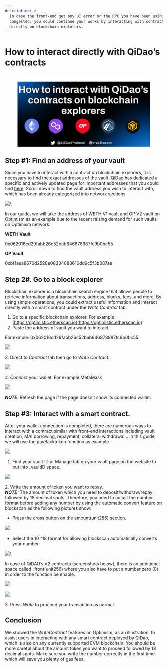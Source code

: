 ```yaml
---
description: >-
  In case the front-end get any UI error or the RPC you have been using become
  congested, you could continue your works by interacting with contracts
  directly on blockchain explorers.
---
```


# How to interact directly with QiDao’s contracts

<figure><img src="../.gitbook/assets/Frame 3(3).png" alt=""><figcaption></figcaption></figure>

## Step #1: Find an address of your vault

Since you have to interact with a contract on blockchain explorers, it is necessary to find the exact addresses of the vault. QiDao has dedicated a specific and actively updated page for important addresses that you could find [here](https://docs.mai.finance/functions/smart-contract-addresses). Scroll down to find the vault address you wish to interact with, which has been already categorized into network sections.&#x20;

![](https://lh4.googleusercontent.com/WP5i\_AzGolnjMaulNuBMI6fU-nlpJx6-mr6PKm2vM5y43i3Uvi27E5Qo9Ny0WuM6qiZPCwtR7TtvhPkecuyStX924vqIh9OPkVy4QA8ZsoQgBBR4ukBHJvxh-fQ1dN7CS0yKY6gSJ-Vz-xYdqfJta3vN0di7wRpUi\_tCTucqa6B5vfhD8hplLR70vcjwpcVUuNuBPbLPLg)\


In our guide, we will take the address of WETH V1 vault and OP V2 vault on Optimism as an example due to the recent raising demand for such vaults on Optimism network.&#x20;

**WETH Vault**

0x062016cd29fabb26c52bab646878987fc9b0bc55

**OP Vault**

0xbf1aea8670d2528e08334083616dd9c5f3b087ae

## Step 2#. Go to a block explorer

Blockchain explorer is a blockchain search engine that allows people to retrieve information about transactions, address, blocks, fees, and more. By using simple operations, you could extract useful information and interact directly with a smart contract under the _Write Contract_ tab.&#x20;

1. Go to a specific blockchain explorer. For example [https://optimistic.etherscan.io](https://optimistic.etherscan.io)
2. Paste the address of vault you want to interact.&#x20;

For exmple: 0x062016cd29fabb26c52bab646878987fc9b0bc55

![](https://lh3.googleusercontent.com/qEKIEWexE2rcj\_Wv1NYEeKYXW70oA3uAII-vjAxkzRDF62Zle5Aqbem99RxgjpkESlLGMbl3U7pHX-FE-zXi53gbEwGjmmzk3Nf8E6icUK\_qWZnsmGps1XVgPdJJmrgI3Bw\_wq1a3O6pWyDJ5G-cxAs94ebt\_r0Oxyv7k5dPJk2m9Ht84x6WXTqBMo-Q81XHPOLJ1MtNuQ)

3\.  Direct to _Contract_ tab then go to _Write Contract._

![](https://lh3.googleusercontent.com/m0GqF-tQNjhoA9yRxcpbDKInq9jWutcJMvY1cYSO4BTNzuiahP-4268XRqxXtZoWkWjU1rfKyx3aDWHYhfxpINlIvlwahoqDM7DseG0\_Wck2yo8\_aTyi-D2czYJgt-v3bi0bETpDdcvby3SpoAa4wEk0RD06ze39pt\_ILwok6ugFe0kxJ9iT8K3aIYw78H2Lv4KieII0nA)

_4.  Connect_ your wallet. For example MetaMask

![](https://lh5.googleusercontent.com/GvgFrgPGIzJ\_r64Y1PXN9IvyhEEb-bPrlNT38SJxGGtym\_WDmjYwKqg3twrIsdtUKDdCUY7-SExjTlJPCu-mBt45\_t6iWTUUVK0I5iCl1vAtpQ67rV1dEeVV6CA95j-HRDiZ\_OTdL-VsyeyHizUyhtp2OATV8QNT5V3RreN2vz0siLl3mQ1FL8cNSozOj5OiUKgDxIIX4g)

_**NOTE**_: Refresh the page if the page doesn’t show its connected wallet.

## Step #3: Interact with a smart contract.

After your wallet connection is completed, there are numerous ways to interact with a contract similar with front-end interactions including vault creation, MAI borrowing, repayment, collateral withdrawal… In this guide, we will use the payBacktoken function as example.

![](https://lh4.googleusercontent.com/A5WAF-9yNuOQh6KfumdSzKhk78puR8ixOppriAEpY31BpX\_ZEVOrW9YGH56TSOJ-jCuUCG14Yfh-CtZ3Z3fViqGc0AnAeD04tS69W90juS5nbRE0bpV8aGdJnDupW81JQmwenPIBlPwXv0EIXJg3yEkpbMLLia9Me17Rb\_X2U\_88VS6ecTNHCZ6Yjdyz5JvDYRs5xUSNNA)

1. Find your vault ID at Manage tab on your vault page on the website to put into \_vaultID space.

![](https://lh4.googleusercontent.com/HXENd4eDyk1wXyGtbVFt9\_BKVVl5FNEuy4v-l\_Q7opn\_Z4\_TcvvS4JfYw0S2zphpNZFEOsQUTPax7WFyEAYYavQydhlEbgPmd8xWU591pKOFy1T1Cimng9-Y248kGCQjNVqyU3vQWDzm2-9K8cu\_Sgi5WWI8sg88TAJ37WoCBq8wQKWIsT-BOrjVd-PRC\_hPEjp0W4E3Tw)

2\.  Write the amount of token you want to repay.\
_**NOTE:**_ The amount of token which you need to deposit/withdraw/repay followed by 18 decimal spots. Therefore, you need to adjust the number format before adding any number by using the automatic convert feature on blockscan as the following pictures show:

* Press the cross button on the amount(unit256) section.

![](https://lh5.googleusercontent.com/jDOZq9rwhAf2JIrvG5TF18wNaA1TlJEXafW033PTq6zVvMBaNEXHKGyvNqB55TH8eZ7KmBZXMm3UDLjEt\_OUeg\_SgHdbjejiNLriPRu9nkfHVmfAZRg4iw\_VlrIhvwoiDubyO3VtE-vALdYMNB8MQq40uFYi25yaZHkNyPbg\_nnXrCKLwUSM\_R9TpT0U1wYf)

* Select the 10 ^18  format for allowing blockscan automatically converts your number.&#x20;

![](https://lh3.googleusercontent.com/AHAwdT9nDNx-3RIwzJlGQqLJ9NF9VhrW2pbHcoVIPchvKLvUa6CS3NFlkhWuF0l\_9ux0MHVcA31HLAUDoD2l-s\_Kfycw17Hk4zk8d6ORTN1ff8KVcyH5Rjmeqv-DqABvwWOzWdpGiqK97asRpdc9dj-wJENcfasA-n6U-LOxXMKedUY7sfbvLcU63C6pc9Qb)\


In case of QiDAO’s V2 contracts (screenshots below), there is an additional space called \_front(unit256) where you also have to put a number zero (0) in order to the function be enable.

![](https://lh5.googleusercontent.com/J9erStzzUEm8Aa22EIu7IkG71HjNx-rXnwUV5aSyaHPwyFJl4FRvtsDDyVoW8FiXzt0acG\_Fgr1GPvfFjcuWnXq8numno05OJVUkFw09UkfW3eZ0ukao29gWmtSaAldcvnVi9Gk2loHOIeDQ8uDHmldPej6q9i5jmvctV3TCUAyhcgm-WoBuhCMg2Mjnu7LI)&#x20;

![](https://lh3.googleusercontent.com/Z7dZCgoAZeG8\_uxj4EqORhA0wzIqHFk7rtkLKn7P44lJeJOEWQEFjpjnPLGHJLfLSy2RWw2KH3PvfWchLrxaYoPpof1sfwDPWLSYAH\_VLjJnE1nlAyx3i9EarbG-qRxfG5WC\_YZRpvRLIV7mWgOFYfpWGSveqJvOuArSXvRMsAgYTCOiuCRcjtDP4TXuMmpq)

3\.  Press _Write_ to proceed your transaction as normal.&#x20;

## Conclusion

We showed the _WriteContract_ features on Optimism, as an illustration, to assist users in interacting with any smart contract deployed by QiDao, which is also on any currently supported EVM blockchain. You should be more careful about the amount token you want to proceed followed by 18 decimal spots. Make sure you write the number correctly in the first time which will save you plenty of gas fees.&#x20;

